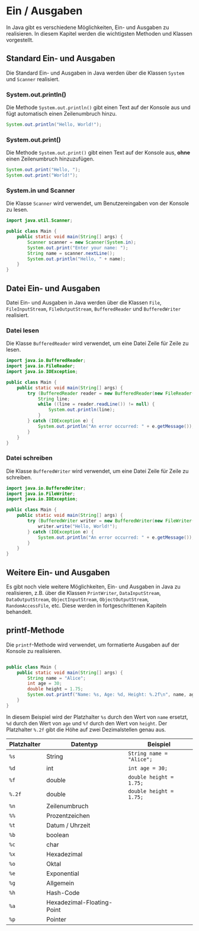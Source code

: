 # Ein / Ausgaben

In Java gibt es verschiedene Möglichkeiten, Ein- und Ausgaben zu realisieren. In diesem Kapitel werden die wichtigsten Methoden und Klassen vorgestellt.

## Standard Ein- und Ausgaben

Die Standard Ein- und Ausgaben in Java werden über die Klassen `System` und `Scanner` realisiert.

### System.out.println()

Die Methode `System.out.println()` gibt einen Text auf der Konsole aus und fügt automatisch einen Zeilenumbruch hinzu.

```java
System.out.println("Hello, World!");
```

### System.out.print()

Die Methode `System.out.print()` gibt einen Text auf der Konsole aus, **ohne** einen Zeilenumbruch hinzuzufügen.

```java
System.out.print("Hello, ");
System.out.print("World!");
```

### System.in und Scanner

Die Klasse `Scanner` wird verwendet, um Benutzereingaben von der Konsole zu lesen.

```java
import java.util.Scanner;

public class Main {
    public static void main(String[] args) {
        Scanner scanner = new Scanner(System.in);
        System.out.print("Enter your name: ");
        String name = scanner.nextLine();
        System.out.println("Hello, " + name);
    }
}
```

## Datei Ein- und Ausgaben

Datei Ein- und Ausgaben in Java werden über die Klassen `File`, `FileInputStream`, `FileOutputStream`, `BufferedReader` und `BufferedWriter` realisiert.

### Datei lesen

Die Klasse `BufferedReader` wird verwendet, um eine Datei Zeile für Zeile zu lesen.

```java
import java.io.BufferedReader;
import java.io.FileReader;
import java.io.IOException;

public class Main {
    public static void main(String[] args) {
        try (BufferedReader reader = new BufferedReader(new FileReader("file.txt"))) {
            String line;
            while ((line = reader.readLine()) != null) {
                System.out.println(line);
            }
        } catch (IOException e) {
            System.out.println("An error occurred: " + e.getMessage());
        }
    }
}
```

### Datei schreiben

Die Klasse `BufferedWriter` wird verwendet, um eine Datei Zeile für Zeile zu schreiben.

```java
import java.io.BufferedWriter;
import java.io.FileWriter;
import java.io.IOException;

public class Main {
    public static void main(String[] args) {
        try (BufferedWriter writer = new BufferedWriter(new FileWriter("file.txt"))) {
            writer.write("Hello, World!");
        } catch (IOException e) {
            System.out.println("An error occurred: " + e.getMessage());
        }
    }
}
```

## Weitere Ein- und Ausgaben

Es gibt noch viele weitere Möglichkeiten, Ein- und Ausgaben in Java zu realisieren, z.B. über die Klassen `PrintWriter`, `DataInputStream`, `DataOutputStream`, `ObjectInputStream`, `ObjectOutputStream`, `RandomAccessFile`, etc. Diese werden in fortgeschrittenen Kapiteln behandelt.

## printf-Methode

Die `printf`-Methode wird verwendet, um formatierte Ausgaben auf der Konsole zu realisieren.

```java

public class Main {
    public static void main(String[] args) {
        String name = "Alice";
        int age = 30;
        double height = 1.75;
        System.out.printf("Name: %s, Age: %d, Height: %.2f\n", name, age, height);
    }
}
```

In diesem Beispiel wird der Platzhalter `%s` durch den Wert von `name` ersetzt, `%d` durch den Wert von `age` und `%f` durch den Wert von `height`. Der Platzhalter `%.2f` gibt die Höhe auf zwei Dezimalstellen genau aus.

| Platzhalter | Datentyp | Beispiel |
|-------------|----------|----------|
| `%s`        | String   | `String name = "Alice";` |
| `%d`        | int      | `int age = 30;` |
| `%f`        | double   | `double height = 1.75;` |
| `%.2f`      | double   | `double height = 1.75;` |
| `%n`        | Zeilenumbruch | |
| `%%`        | Prozentzeichen | |
| `%t`        | Datum / Uhrzeit | |
| `%b`        | boolean  | |
| `%c`        | char     | |
| `%x`        | Hexadezimal | |
| `%o`        | Oktal     | |
| `%e`        | Exponential | |
| `%g`        | Allgemein | |
| `%h`        | Hash-Code | |
| `%a`        | Hexadezimal-Floating-Point | |
| `%p`        | Pointer  | |
